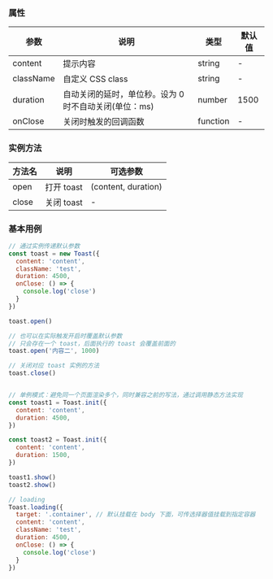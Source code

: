 ### 属性

| 参数 | 说明 | 类型 | 默认值 |
| --- | --- | --- | --- |
| content | 提示内容 | string | - |
| className | 自定义 CSS class | string | - |
| duration | 自动关闭的延时，单位秒。设为 0 时不自动关闭(单位：ms) | number | 1500 |
| onClose | 关闭时触发的回调函数 | function | - |

### 实例方法

| 方法名 | 说明 | 可选参数 |
| --- | --- | --- |
| open | 打开 toast | (content, duration) |
| close | 关闭 toast | - |

### 基本用例


```javascript
// 通过实例传递默认参数
const toast = new Toast({
  content: 'content',
  className: 'test',
  duration: 4500,
  onClose: () => {
    console.log('close')
  }
})

toast.open()

// 也可以在实际触发开启时覆盖默认参数
// 只会存在一个 toast，后面执行的 toast 会覆盖前面的
toast.open('内容二', 1000)

// 关闭对应 toast 实例的方法
toast.close()


// 单例模式：避免同一个页面渲染多个，同时兼容之前的写法，通过调用静态方法实现
const toast1 = Toast.init({
  content: 'content',
  duration: 4500,
})

const toast2 = Toast.init({
  content: 'content',
  duration: 1500,
})

toast1.show()
toast2.show()

// loading
Toast.loading({
  target: '.container', // 默认挂载在 body 下面，可传选择器值挂载到指定容器
  content: 'content',
  className: 'test',
  duration: 4500,
  onClose: () => {
    console.log('close')
  }
})

```


